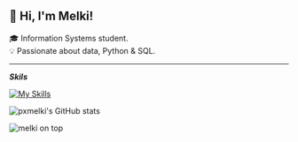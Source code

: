 ## 👋 Hi, I'm Melki!

🎓 Information Systems student.  
💡 Passionate about data, Python & SQL.

---

**_Skils_**

[![My Skills](https://skillicons.dev/icons?i=java,python,mysql,git,wordpress,premiere,photoshop,ai,&theme=dark&flutter&perline=4)](https://skillicons.dev)

![pxmelki's GitHub stats](https://github-readme-stats.vercel.app/api?username=pxmelki&show_icons=true&hide=prs,issues,contribs&theme=blue_navy)

![melki on top](https://github-readme-stats.vercel.app/api/top-langs/?username=pxmelki&layout=compact&theme=blue_navy)
